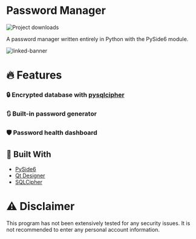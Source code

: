 # Password Manager
![Project downloads](https://img.shields.io/github/downloads/EmueI/password-manager/total)

 A password manager written entirely in Python with the PySide6 module. 

![linked-banner](https://i.ibb.co/4JBRMt7/Screenshot-2022-03-11-162837.png)


# 🔥 Features

### 🔒 Encrypted database with [pysqlcipher](https://pypi.org/project/pysqlcipher/)

### 🔃 Built-in password generator 

### 🛡️ Password health dashboard

## 🍔 Built With
- [PySide6](https://pypi.org/project/PySide6/)
- [Qt Designer](https://doc.qt.io/qt-5/qtdesigner-manual.html)
- [SQLCipher](https://www.zetetic.net/sqlcipher/)


# ⚠️ Disclaimer

This program has not been extensively tested for any security issues.
It is not recommended to enter any personal account information. 
